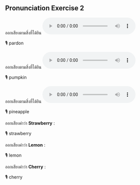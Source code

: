 ## Pronunciation Exercise 2
ออกเสียงตามสิ่งที่ได้ยิน **![](/media/audio/Pardon.mp3)** 

🎙️ pardon

ออกเสียงตามสิ่งที่ได้ยิน **![](/media/audio/tomato.mp3)** 

🎙️ pumpkin

ออกเสียงตามสิ่งที่ได้ยิน **![](/media/audio/mangosteen.mp3)** 

🎙️ pineapple

ออกเสียงคำว่า **Strawberry** :

🎙️ strawberry

ออกเสียงคำว่า **Lemon** :

🎙️ lemon

ออกเสียงคำว่า **Cherry** :

🎙️ cherry

